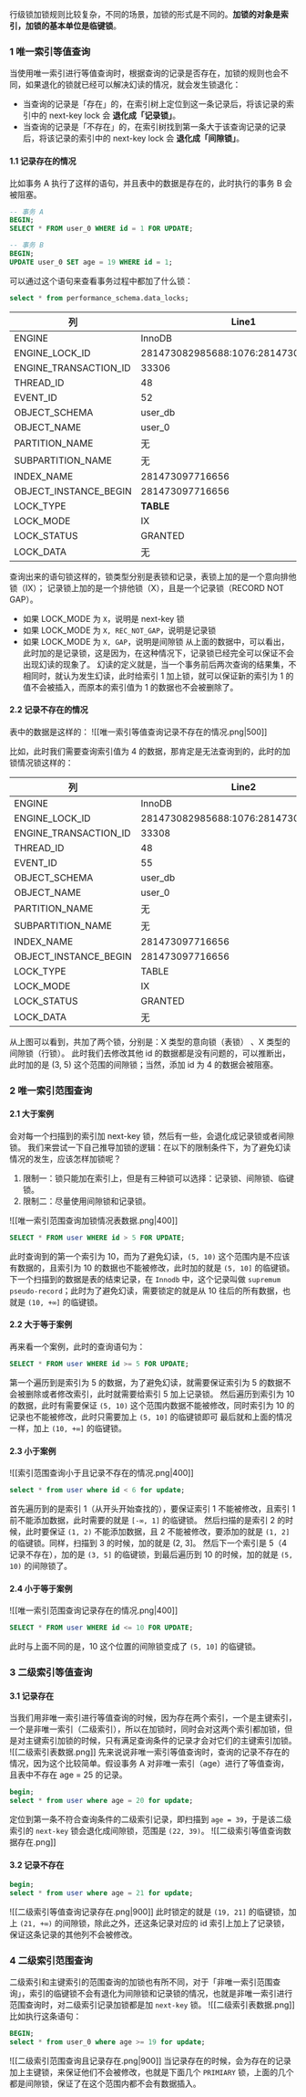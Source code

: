 行级锁加锁规则比较复杂，不同的场景，加锁的形式是不同的。**加锁的对象是索引，加锁的基本单位是临键锁**。
### 1 唯一索引等值查询
当使用唯一索引进行等值查询时，根据查询的记录是否存在，加锁的规则也会不同，如果退化的锁就已经可以解决幻读的情况，就会发生锁退化：
- 当查询的记录是「存在」的，在索引树上定位到这一条记录后，将该记录的索引中的 next-key lock 会 **退化成「记录锁」**。
- 当查询的记录是「不存在」的，在索引树找到第一条大于该查询记录的记录后，将该记录的索引中的 next-key lock 会 **退化成「间隙锁」**。
#### 1.1 记录存在的情况
比如事务 A 执行了这样的语句，并且表中的数据是存在的，此时执行的事务 B 会被阻塞。
```sql
-- 事务 A
BEGIN;
SELECT * FROM user_0 WHERE id = 1 FOR UPDATE;

-- 事务 B
BEGIN;
UPDATE user_0 SET age = 19 WHERE id = 1;
```

可以通过这个语句来查看事务过程中都加了什么锁：
```sql
select * from performance_schema.data_locks;
```

| 列                     | Line1                                | Line2                                  |
| --------------------- | ------------------------------------ | -------------------------------------- |
| ENGINE                | InnoDB                               | InnoDB                                 |
| ENGINE_LOCK_ID        | 281473082985688:1076:281473097716656 | 281473082985688:10:4:2:281473097713664 |
| ENGINE_TRANSACTION_ID | 33306                                | 33306                                  |
| THREAD_ID             | 48                                   | 48                                     |
| EVENT_ID              | 52                                   | 52                                     |
| OBJECT_SCHEMA         | user_db                              | user_db                                |
| OBJECT_NAME           | user_0                               | user_0                                 |
| PARTITION_NAME        | 无                                    | 无                                      |
| SUBPARTITION_NAME     | 无                                    | 无                                      |
| INDEX_NAME            | 281473097716656                      | PRIMARY                                |
| OBJECT_INSTANCE_BEGIN | 281473097716656                      | 281473097713664                        |
| LOCK_TYPE             | **TABLE**                            | **RECORD**                             |
| LOCK_MODE             | IX                                   | X,REC_NOT_GAP                          |
| LOCK_STATUS           | GRANTED                              | GRANTED                                |
| LOCK_DATA             | 无                                    | 1                                      |
查询出来的语句锁这样的，锁类型分别是表锁和记录，表锁上加的是一个意向排他锁（IX）；
记录锁上加的是一个排他锁（X），且是一个记录锁（RECORD NOT GAP）。
- 如果 LOCK_MODE 为 `X`，说明是 next-key 锁
- 如果 LOCK_MODE 为 `X, REC_NOT_GAP`，说明是记录锁
- 如果 LOCK_MODE 为 `X, GAP`，说明是间隙锁
从上面的数据中，可以看出，此时加的是记录锁，这是因为，在这种情况下，记录锁已经完全可以保证不会出现幻读的现象了。
幻读的定义就是，当一个事务前后两次查询的结果集，不相同时，就认为发生幻读，此时给索引 1 加上锁，就可以保证新的索引为 1 的值不会被插入，而原本的索引值为 1 的数据也不会被删除了。
#### 2.2 记录不存在的情况
表中的数据是这样的：
![[唯一索引等值查询记录不存在的情况.png|500]]

比如，此时我们需要查询索引值为 4 的数据，那肯定是无法查询到的，此时的加锁情况锁这样的：

| 列                     | Line2                                | Line2                                  |
| --------------------- | ------------------------------------ | -------------------------------------- |
| ENGINE                | InnoDB                               | InnoDB                                 |
| ENGINE_LOCK_ID        | 281473082985688:1076:281473097716656 | 281473082985688:10:4:5:281473097713664 |
| ENGINE_TRANSACTION_ID | 33308                                | 33308                                  |
| THREAD_ID             | 48                                   | 48                                     |
| EVENT_ID              | 55                                   | 55                                     |
| OBJECT_SCHEMA         | user_db                              | user_db                                |
| OBJECT_NAME           | user_0                               | user_0                                 |
| PARTITION_NAME        | 无                                    | 无                                      |
| SUBPARTITION_NAME     | 无                                    | 无                                      |
| INDEX_NAME            | 281473097716656                      | PRIMARY                                |
| OBJECT_INSTANCE_BEGIN | 281473097716656                      | 281473097713664                        |
| LOCK_TYPE             | TABLE                                | RECORD                                 |
| LOCK_MODE             | IX                                   | X,GAP                                  |
| LOCK_STATUS           | GRANTED                              | GRANTED                                |
| LOCK_DATA             | 无                                    | 5                                      |

从上图可以看到，共加了两个锁，分别是：X 类型的意向锁（表锁） 、X 类型的间隙锁（行锁）。
此时我们去修改其他 id 的数据都是没有问题的，可以推断出，此时加的是 (3, 5) 这个范围的间隙锁；当然，添加 id 为 4 的数据会被阻塞。
### 2 唯一索引范围查询
#### 2.1 大于案例
会对每一个扫描到的索引加 next-key 锁，然后有一些，会退化成记录锁或者间隙锁。
我们来尝试一下自己推导加锁的逻辑：在以下的限制条件下，为了避免幻读情况的发生，应该怎样加锁呢？
1. 限制一：锁只能加在索引上，但是有三种锁可以选择：记录锁、间隙锁、临键锁。
2. 限制二：尽量使用间隙锁和记录锁。

![[唯一索引范围查询加锁情况表数据.png|400]]
```sql
SELECT * FROM user WHERE id > 5 FOR UPDATE;
```
此时查询到的第一个索引为 10，而为了避免幻读，`(5, 10)` 这个范围内是不应该有数据的，且索引为 10 的数据也不能被修改，此时加的就是 `(5, 10]` 的临键锁。
下一个扫描到的数据是表的结束记录，在 `Innodb` 中，这个记录叫做 `supremum pseudo-record`；此时为了避免幻读，需要锁定的就是从 10 往后的所有数据，也就是 `(10, +∞]` 的临键锁。
#### 2.2 大于等于案例
再来看一个案例，此时的查询语句为：
```sql
SELECT * FROM user WHERE id >= 5 FOR UPDATE;
```
第一个遍历到是索引为 5 的数据，为了避免幻读，就需要保证索引为 5 的数据不会被删除或者修改索引，此时就需要给索引 5 加上记录锁。
然后遍历到索引为 10 的数据，此时有需要保证 `(5, 10)` 这个范围内数据不能被修改，同时索引为 10 的记录也不能被修改，此时只需要加上 `(5, 10]` 的临键锁即可
最后就和上面的情况一样，加上  `(10, +∞]` 的临键锁。
#### 2.3 小于案例
![[索引范围查询小于且记录不存在的情况.png|400]]
```sql
select * from user where id < 6 for update;
```
首先遍历到的是索引 1（从开头开始查找的），要保证索引 1 不能被修改，且索引 1 前不能添加数据，此时需要的就是 `[-∞, 1]` 的临键锁。
然后扫描的是索引 2 的时候，此时要保证 `(1, 2)` 不能添加数据，且 2 不能被修改，要添加的就是 `(1, 2]` 的临键锁。同样，扫描到 3 的时候，加的就是 (2, 3]。
然后下一个索引是 5（4 记录不存在），加的是 `(3, 5]` 的临键锁，到最后遍历到 10 的时候，加的就是 `(5, 10)` 的间隙锁了。
#### 2.4 小于等于案例
![[唯一索引范围查询记录存在的情况.png|400]]
```sql
SELECT * FROM user WHERE id <= 10 FOR UPDATE;
```
此时与上面不同的是，10 这个位置的间隙锁变成了 `(5, 10]` 的临键锁。
### 3 二级索引等值查询
#### 3.1 记录存在
当我们用非唯一索引进行等值查询的时候，因为存在两个索引，一个是主键索引，一个是非唯一索引（二级索引），所以在加锁时，同时会对这两个索引都加锁，但是对主键索引加锁的时候，只有满足查询条件的记录才会对它们的主键索引加锁。
![[二级索引表数据.png]]
先来说说非唯一索引等值查询时，查询的记录不存在的情况，因为这个比较简单。假设事务 A 对非唯一索引（age）进行了等值查询，且表中不存在 age = 25 的记录。
```sql
begin;
select * from user where age = 20 for update;
```
定位到第一条不符合查询条件的二级索引记录，即扫描到 `age = 39`，于是该二级索引的 `next-key` 锁会退化成间隙锁，范围是 `(22, 39)`。
![[二级索引等值查询数据存在.png]]
#### 3.2 记录不存在
```sql
begin;
select * from user where age = 21 for update;
```
![[二级索引等值查询记录存在.png|900]]
此时锁定的就是 `(19, 21]` 的临键锁，加上 `(21, +∞)` 的间隙锁，除此之外，还这条记录对应的 id 索引上加上了记录锁，保证这条记录的其他列不会被修改。
### 4 二级索引范围查询
二级索引和主键索引的范围查询的加锁也有所不同，对于「非唯一索引范围查询」，索引的临键锁不会有退化为间隙锁和记录锁的情况，也就是非唯一索引进行范围查询时，对二级索引记录加锁都是加 `next-key` 锁。
![[二级索引表数据.png]]
比如执行这条语句：
```sql
BEGIN;
select * from user_0 where age >= 19 for update;
```
![[二级索引范围查询且记录存在.png|900]]
当记录存在的时候，会为存在的记录加上主键锁，来保证他们不会被修改，也就是下面几个 `PRIMIARY` 锁，上面的几个都是间隙锁，保证了在这个范围内都不会有数据插入。